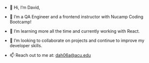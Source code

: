 - 👋 Hi, I’m David,

- 👀 I’m a QA Engineer and a frontend instructor with Nucamp Coding Bootcamp!

- 🌱 I’m learning more all the time and currently working with React.

- 💞️ I’m looking to collaborate on projects and continue to improve my developer skills.

- 📫 Reach out to me at: dah06a@acu.edu

